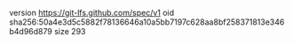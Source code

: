 version https://git-lfs.github.com/spec/v1
oid sha256:50a4e3d5c5882f78136646a10a5bb7197c628aa8bf258371813e346b4d96d879
size 293
